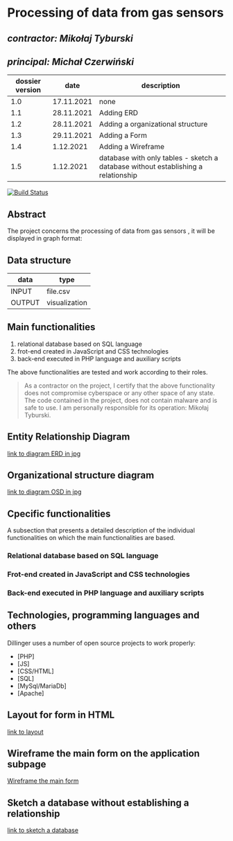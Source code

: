 #  Processing of data from gas sensors 

## _contractor: Mikołaj Tyburski_
## _principal: Michał Czerwiński_


| dossier version | date | description |
| ------ | ------ | ------ |
| 1.0 | 17.11.2021 |  none |
| 1.1 | 28.11.2021 |  Adding ERD |
| 1.2 | 28.11.2021 |  Adding a organizational structure |
| 1.3 | 29.11.2021 |  Adding a Form |
| 1.4 | 1.12.2021 |  Adding a Wireframe |
| 1.5 | 1.12.2021 |  database with only tables - sketch a database without establishing a relationship |


[![Build Status](https://travis-ci.org/joemccann/dillinger.svg?branch=master)](https://travis-ci.org/joemccann/dillinger)

## Abstract 
The project concerns the processing of data from gas sensors , it will be displayed in graph format: 


## Data structure

| data | type |
| ------ | ------ |
| INPUT | file.csv |
| OUTPUT | visualization |

## Main functionalities

1. relational database based on SQL language
1. frot-end created in JavaScript and CSS technologies
1. back-end executed in PHP language and auxiliary scripts

The above functionalities are tested and work according to their roles.

> As a contractor on the project, I certify that the above functionality 
> does not compromise cyberspace or any other space of any state. 
> The code contained in the project, does not contain malware and is safe to use. 
> I am personally responsible for its operation: Mikołaj Tyburski.

## Entity Relationship Diagram

[link to diagram ERD in jpg][erd]

## Organizational structure diagram

[link to diagram OSD in jpg][osd]



## Cpecific functionalities

A subsection that presents a detailed description of the individual functionalities on which the main functionalities are based.

### Relational database based on SQL language

### Frot-end created in JavaScript and CSS technologies

### Back-end executed in PHP language and auxiliary scripts

## Technologies, programming languages and others

Dillinger uses a number of open source projects to work properly:

- [PHP]
- [JS]
- [CSS/HTML]
- [SQL]
- [MySql/MariaDb]
- [Apache]


## Layout for form in HTML

[link to layout][form]

## Wireframe the main form on the application subpage

[Wireframe the main form][wireframeMain]

## Sketch a database without establishing a relationship

[link to sketch a database][db]


  [erd]: <https://github.com/Michal3456/3bi4/blob/main/20/sprites/diagram.png>
 
  [osd]: <https://github.com/Michal3456/3bi4/blob/main/20/sprites/org.png>
  [form]: <https://github.com/Michal3456/3bi4/blob/main/20/sprites/form.PNG>
  [wireframeMain]: <https://github.com/Michal3456/3bi4/blob/main/20/sprites/wireframe.png>
  [db]: <https://github.com/Michal3456/3bi4/blob/main/20/sprites/sketch.png>
